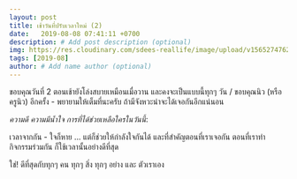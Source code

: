 ```yaml
---
layout: post
title: เช้าวันที่ปรับเวลาใหม่ (2)
date:   2019-08-08 07:41:11 +0700
description: # Add post description (optional)
img: https://res.cloudinary.com/sdees-reallife/image/upload/v1565274762/IMG_20190808_070925.jpg # Add image post (optional)
tags: [2019-08]
author: # Add name author (optional)
---
```

ขอบคุณวันที่ 2 ตอนเช้ายังโล่งสบายเหมือนเมื่อวาน และคงจะเป็นแบบนี้ทุกๆ วัน / ขอบคุณนิว (หรือครูนิว) อีกครั้ง - พยายามให้เต็มที่นะครับ ถ้ามีจังหวะน่าจะได้เจอกันอีกแน่นอน

<i class="fa fa-child" style="color:plum"></i>

*ความดี ความมีน้ำใจ การที่ได้ช่วยเหลือใครในวันนี้*:

เวลาจากกัน - ใจก็หาย ... แต่ก็ช่วยให้กำลังใจกันได้ และที่สำคัญตอนที่เราเจอกัน ตอนที่เราทำกิจกรรมร่วมกัน ก็ใช้เวลานั้นอย่างดีที่สุด

ใช่! ดีที่สุดกับทุกๆ คน ทุกๆ สิ่ง ทุกๆ อย่าง และ ตัวเราเอง
